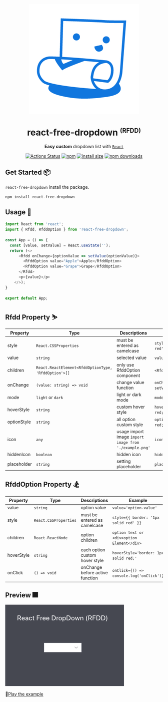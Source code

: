<div align="center">
  <img src="./public/RFDD_logo.png" alt="react free fropdown logo" />
</div>
<h1 align="center">react-free-dropdown <small><sup>(RFDD)</sup></small></h1>
<div align="center">

**Easy custom** dropdown list with [`React`](https://facebook.github.io/react/)

[![Actions Status](https://github.com/flamingotiger/react-free-dropdown/workflows/react-free-dropdown-ci/badge.svg)](https://github.com/flamingotiger/react-free-dropdown/actions)
[![npm](https://img.shields.io/npm/v/react-free-dropdown.svg)](https://www.npmjs.com/package/react-free-dropdown)
[![install size](https://packagephobia.now.sh/badge?p=react-free-dropdown)](https://packagephobia.now.sh/result?p=react-free-dropdown)
[![npm downloads](https://img.shields.io/npm/dm/react-free-dropdown.svg?style=flat-square)](http://npm-stat.com/charts.html?package=react-free-dropdown)

</div>

## Get Started 📦
`react-free-dropdown` install the package.

```shell
npm install react-free-dropdown
```

## Usage 📃

```javascript jsx
import React from 'react';
import { Rfdd, RfddOption } from 'react-free-dropdown';

const App = () => {
  const [value, setValue] = React.useState('');
  return (<>
      <Rfdd onChange={optionValue => setValue(optionValue)}>
        <RfddOption value="Apple">Apple</RfddOption>
        <RfddOption value="Grape">Grape</RfddOption>    
      </Rfdd>
      <p>{value}</p>
    </>);
}

export default App;
```

## Rfdd Property ⛷

| Property  | Type | Descriptions | Example |
| ------------- | ------------- | ------------- | ------------- |
| style  | `React.CSSProperties`  | must be entered as camelcase | `style={{border: '1px solid red'}}` | 
| value | `string` | selected value | `value={value}` |
| children | `React.ReactElement<RfddOptionType, 'RfddOption'>[]` | only use RfddOption component | `<RfddOption>option</RfddOption>`|
| onChange | `(value: string) => void` | change value function | `onChange={(optionValue) => setValue(optionValue)}`|
| mode | `light` or `dark` | light or dark mode | `mode='dark'`|
| hoverStyle | `string` | custom hover style | `hoverStyle='border: 1px solid red;'` |
| optionStyle | `string` | all option custom style | `optionStyle='border: 1px solid red;'` |
| icon | `any` | usage import image `import image from './example.png'` | `icon={image}` |
| hiddenIcon | `boolean` | hidden icon | `hiddenIcon={true}` |
| placeholder | `string` | setting placeholder | `placeholder='area'` |

## RfddOption Property 🏂

| Property  | Type | Descriptions | Example |
| ------------- | ------------- | ------------- | ------------- |
| value | `string` | option value | `value='option-value'`|
| style  | `React.CSSProperties`  | must be entered as camelcase | `style={{ border: '1px solid red' }}`|
| children | `React.ReactNode` | option children | `option text or <div>option Element</div>`|
| hoverStyle | `string` | each option custom hover style | `hoverStyle='border: 1px solid red;'` |
| onClick | `() => void` | onChange before active function | `onClick={() => console.log('onClick')}` |

## Preview 🎆

![react-free-dropdown preview](./public/react-free-dropdown-example.gif)

🔎[Play the example](https://react-free-dropdown.netlify.com/?path=/story/drop-down-basic--light-mode)
